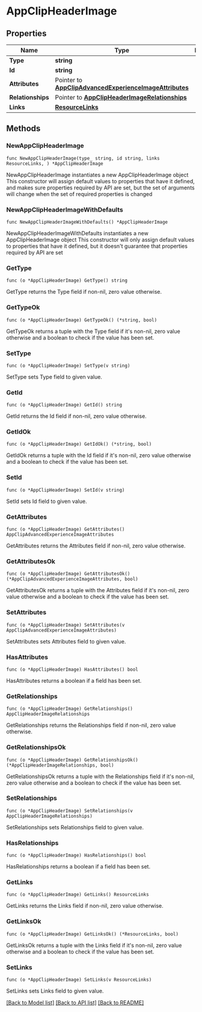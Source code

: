 # AppClipHeaderImage

## Properties

Name | Type | Description | Notes
------------ | ------------- | ------------- | -------------
**Type** | **string** |  | 
**Id** | **string** |  | 
**Attributes** | Pointer to [**AppClipAdvancedExperienceImageAttributes**](AppClipAdvancedExperienceImageAttributes.md) |  | [optional] 
**Relationships** | Pointer to [**AppClipHeaderImageRelationships**](AppClipHeaderImageRelationships.md) |  | [optional] 
**Links** | [**ResourceLinks**](ResourceLinks.md) |  | 

## Methods

### NewAppClipHeaderImage

`func NewAppClipHeaderImage(type_ string, id string, links ResourceLinks, ) *AppClipHeaderImage`

NewAppClipHeaderImage instantiates a new AppClipHeaderImage object
This constructor will assign default values to properties that have it defined,
and makes sure properties required by API are set, but the set of arguments
will change when the set of required properties is changed

### NewAppClipHeaderImageWithDefaults

`func NewAppClipHeaderImageWithDefaults() *AppClipHeaderImage`

NewAppClipHeaderImageWithDefaults instantiates a new AppClipHeaderImage object
This constructor will only assign default values to properties that have it defined,
but it doesn't guarantee that properties required by API are set

### GetType

`func (o *AppClipHeaderImage) GetType() string`

GetType returns the Type field if non-nil, zero value otherwise.

### GetTypeOk

`func (o *AppClipHeaderImage) GetTypeOk() (*string, bool)`

GetTypeOk returns a tuple with the Type field if it's non-nil, zero value otherwise
and a boolean to check if the value has been set.

### SetType

`func (o *AppClipHeaderImage) SetType(v string)`

SetType sets Type field to given value.


### GetId

`func (o *AppClipHeaderImage) GetId() string`

GetId returns the Id field if non-nil, zero value otherwise.

### GetIdOk

`func (o *AppClipHeaderImage) GetIdOk() (*string, bool)`

GetIdOk returns a tuple with the Id field if it's non-nil, zero value otherwise
and a boolean to check if the value has been set.

### SetId

`func (o *AppClipHeaderImage) SetId(v string)`

SetId sets Id field to given value.


### GetAttributes

`func (o *AppClipHeaderImage) GetAttributes() AppClipAdvancedExperienceImageAttributes`

GetAttributes returns the Attributes field if non-nil, zero value otherwise.

### GetAttributesOk

`func (o *AppClipHeaderImage) GetAttributesOk() (*AppClipAdvancedExperienceImageAttributes, bool)`

GetAttributesOk returns a tuple with the Attributes field if it's non-nil, zero value otherwise
and a boolean to check if the value has been set.

### SetAttributes

`func (o *AppClipHeaderImage) SetAttributes(v AppClipAdvancedExperienceImageAttributes)`

SetAttributes sets Attributes field to given value.

### HasAttributes

`func (o *AppClipHeaderImage) HasAttributes() bool`

HasAttributes returns a boolean if a field has been set.

### GetRelationships

`func (o *AppClipHeaderImage) GetRelationships() AppClipHeaderImageRelationships`

GetRelationships returns the Relationships field if non-nil, zero value otherwise.

### GetRelationshipsOk

`func (o *AppClipHeaderImage) GetRelationshipsOk() (*AppClipHeaderImageRelationships, bool)`

GetRelationshipsOk returns a tuple with the Relationships field if it's non-nil, zero value otherwise
and a boolean to check if the value has been set.

### SetRelationships

`func (o *AppClipHeaderImage) SetRelationships(v AppClipHeaderImageRelationships)`

SetRelationships sets Relationships field to given value.

### HasRelationships

`func (o *AppClipHeaderImage) HasRelationships() bool`

HasRelationships returns a boolean if a field has been set.

### GetLinks

`func (o *AppClipHeaderImage) GetLinks() ResourceLinks`

GetLinks returns the Links field if non-nil, zero value otherwise.

### GetLinksOk

`func (o *AppClipHeaderImage) GetLinksOk() (*ResourceLinks, bool)`

GetLinksOk returns a tuple with the Links field if it's non-nil, zero value otherwise
and a boolean to check if the value has been set.

### SetLinks

`func (o *AppClipHeaderImage) SetLinks(v ResourceLinks)`

SetLinks sets Links field to given value.



[[Back to Model list]](../README.md#documentation-for-models) [[Back to API list]](../README.md#documentation-for-api-endpoints) [[Back to README]](../README.md)


